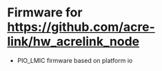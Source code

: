 # Firmware for https://github.com/acre-link/hw_acrelink_node

- PIO_LMIC firmware based on platform io